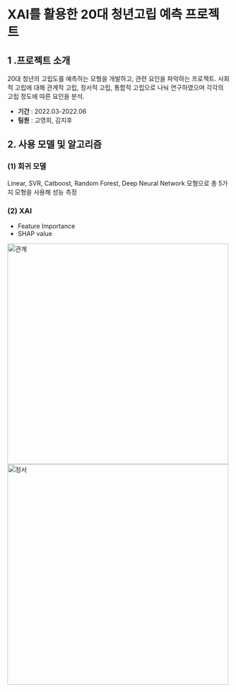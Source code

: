 # XAI를 활용한 20대 청년고립 예측 프로젝트
## 1 .프로젝트 소개
20대 청년의 고립도를 예측하는 모형을 개발하고, 관련 요인을 파악하는 프로젝트. 사회적 고립에 대해 관계적 고립, 정서적 고립, 통합적 고립으로 나눠 연구하였으며 각각의 고립 정도에 따른 요인을 분석.
- **기간** : 2022.03-2022.06
- **팀원** : 고영희, 김지후

## 2. 사용 모델 및 알고리즘
### (1) 회귀 모델
Linear, SVR, Catboost, Random Forest, Deep Neural Network 모형으로 총 5가지 모형을 사용해 성능 측정

### (2) XAI
- Feature Importance
- SHAP value

<img width="500" alt="관계" src="https://user-images.githubusercontent.com/97178674/188280057-e71cc89b-4e1b-4c22-a6f9-6f0dc94d3cb2.png">

<img width="500" alt="정서" src="https://user-images.githubusercontent.com/97178674/188280060-e40c26d4-4aab-4f4f-bbdc-b48ade55e925.png">
